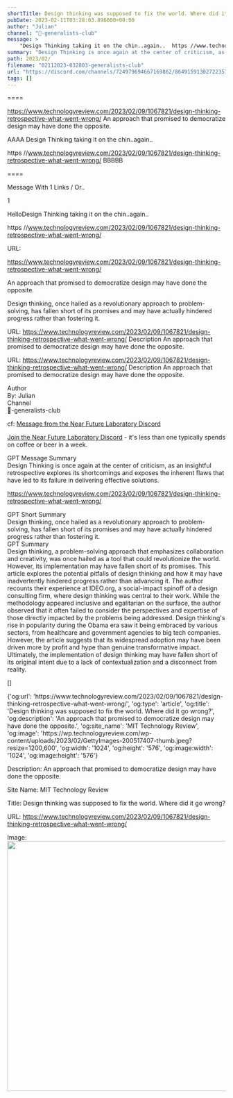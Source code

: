 ```yaml
---
shortTitle: Design thinking was supposed to fix the world. Where did it go wrong?
pubDate: 2023-02-11T03:28:03.896000+00:00
author: "Julian"
channel: "🧢-generalists-club"
message: >
    "Design Thinking taking it on the chin..again..  https //www.technologyreview.com/2023/02/09/1067821/design-thinking-retrospective-what-went-wrong/"
summary: "Design Thinking is once again at the center of criticism, as an insightful retrospective explores its shortcomings and exposes the inherent flaws that have led to its failure in delivering effective solutions."
path: 2023/02/
filename: "02112023-032803-generalists-club"
url: "https://discord.com/channels/724979694667169862/864915913027223572/1073807607028011068"
tags: []
---
```

====

https://www.technologyreview.com/2023/02/09/1067821/design-thinking-retrospective-what-went-wrong/
An approach that promised to democratize design may have done the opposite.
<!-- 

 -->

AAAA Design Thinking taking it on the chin..again..

https //www.technologyreview.com/2023/02/09/1067821/design-thinking-retrospective-what-went-wrong/ BBBBB

====
<div class="metadata-title-header pt-3 pb-3 pl-2">Message  With 1 Links / Or..</div>    
<div class="human-content-container">  


<p>1</p>
<div style="font-family: var(--font-family-peak);">HelloDesign Thinking taking it on the chin..again..

https //www.technologyreview.com/2023/02/09/1067821/design-thinking-retrospective-what-went-wrong/</div>

URL: <p>https://www.technologyreview.com/2023/02/09/1067821/design-thinking-retrospective-what-went-wrong/</p>
<p>An approach that promised to democratize design may have done the opposite.</p>  <!-- Example: Display each item in a paragraph -->
<p>Design thinking, once hailed as a revolutionary approach to problem-solving, has fallen short of its promises and may have actually hindered progress rather than fostering it.</p>




URL: https://www.technologyreview.com/2023/02/09/1067821/design-thinking-retrospective-what-went-wrong/
Description An approach that promised to democratize design may have done the opposite.

</div>

<div class="bg-blue-300 p-4 rounded-md mb-4">

URL: https://www.technologyreview.com/2023/02/09/1067821/design-thinking-retrospective-what-went-wrong/
Description An approach that promised to democratize design may have done the opposite.

</div>

<div class="metadata-title-header pt-3 pb-3 pl-2">Author</div>    
<div class="bg-gray-200 p-4 rounded-md mb-4">   
By: Julian
</div>

<div class="metadata-title-header pt-3 pb-3 pl-2">Channel</div>    
<div class="bg-gray-200 p-4 rounded-md mb-4">   
🧢-generalists-club</span>
</div>

cf: <a href="">Message from the Near Future Laboratory Discord</a>

<a href="">Join the Near Future Laboratory Discord</a> - it's less than one typically spends on coffee or beer in a week. 

<div class="metadata-title-header pt-3 pb-3 pl-2">GPT Message Summary</div>    
<div class="robot-content-container">
Design Thinking is once again at the center of criticism, as an insightful retrospective explores its shortcomings and exposes the inherent flaws that have led to its failure in delivering effective solutions.
</div>
</div>


<a href="https://www.technologyreview.com/2023/02/09/1067821/design-thinking-retrospective-what-went-wrong/">https://www.technologyreview.com/2023/02/09/1067821/design-thinking-retrospective-what-went-wrong/</a><br/>

<div class="metadata-title-header pt-3 pb-3 pl-2">GPT Short Summary</div>
<div class="robot-content-container">
Design thinking, once hailed as a revolutionary approach to problem-solving, has fallen short of its promises and may have actually hindered progress rather than fostering it.
</div>

<div class="metadata-title-header pt-3 pb-3 pl-2">GPT Summary</div>
<div class="robot-content-container">
Design thinking, a problem-solving approach that emphasizes collaboration and creativity, was once hailed as a tool that could revolutionize the world. However, its implementation may have fallen short of its promises. This article explores the potential pitfalls of design thinking and how it may have inadvertently hindered progress rather than advancing it. The author recounts their experience at IDEO.org, a social-impact spinoff of a design consulting firm, where design thinking was central to their work. While the methodology appeared inclusive and egalitarian on the surface, the author observed that it often failed to consider the perspectives and expertise of those directly impacted by the problems being addressed. Design thinking's rise in popularity during the Obama era saw it being embraced by various sectors, from healthcare and government agencies to big tech companies. However, the article suggests that its widespread adoption may have been driven more by profit and hype than genuine transformative impact. Ultimately, the implementation of design thinking may have fallen short of its original intent due to a lack of contextualization and a disconnect from reality.
</div>

<!-- Summary:  Kyle Cornforth was a director at the Edible Schoolyard Project, a nonprofit that uses gardening and cooking in schools to teach and provide nutritious food . An approach that promised to democratize design may have done the opposite . -->

[]

<div class="bg-gray-400"> {'og:url': 'https://www.technologyreview.com/2023/02/09/1067821/design-thinking-retrospective-what-went-wrong/', 'og:type': 'article', 'og:title': 'Design thinking was supposed to fix the world. Where did it go wrong?', 'og:description': 'An approach that promised to democratize design may have done the opposite.', 'og:site_name': 'MIT Technology Review', 'og:image': 'https://wp.technologyreview.com/wp-content/uploads/2023/02/GettyImages-200517407-thumb.jpeg?resize=1200,600', 'og:width': '1024', 'og:height': '576', 'og:image:width': '1024', 'og:image:height': '576'} </div>

Description: An approach that promised to democratize design may have done the opposite.

Site Name: MIT Technology Review

Title: Design thinking was supposed to fix the world. Where did it go wrong?

URL: https://www.technologyreview.com/2023/02/09/1067821/design-thinking-retrospective-what-went-wrong/

Image: <img src="https://wp.technologyreview.com/wp-content/uploads/2023/02/GettyImages-200517407-thumb.jpeg?resize=1200,600" width="1024" height="576"/>


